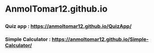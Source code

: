 # AnmolTomar12.github.io
##
 ### Quiz app : https://anmoltomar12.github.io/QuizApp/
 ### Simple Calculator : https://anmoltomar12.github.io/Simple-Calculator/
